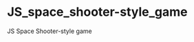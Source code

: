 # JS_space_shooter-style_game
JS Space Shooter-style game


<!-- # Oi, tudo bem? Chegou aqui através do curso, certo? 🙃

Esse é o repositório da nossa aula de Javascript, na qual vamos fazer um joguinho de space shooter super legal! 

### Os requisitos são:

* [HTML básico](https://www.w3schools.com/html/)
* [CSS básico](https://developer.mozilla.org/pt-BR/docs/Web/CSS)
* [Javascript básico](https://developer.mozilla.org/pt-BR/docs/Web/JavaScript)
 


## 🚀 Let's code! 🚀 -->
